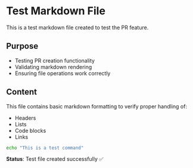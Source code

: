 # Test Markdown File

This is a test markdown file created to test the PR feature.

## Purpose
- Testing PR creation functionality
- Validating markdown rendering
- Ensuring file operations work correctly

## Content
This file contains basic markdown formatting to verify proper handling of:
- Headers
- Lists
- Code blocks
- Links

```bash
echo "This is a test command"
```

**Status**: Test file created successfully ✅